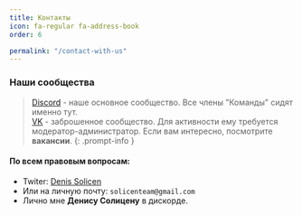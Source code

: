 ```yaml
---
title: Контакты
icon: fa-regular fa-address-book
order: 6

permalink: "/contact-with-us"
---
```



### Наши сообщества
> [Discord](https://discord.gg/ZJ3SQpV) - наше основное сообщество. Все члены "Команды" сидят именно тут. <br> [VK](https://vk.com/solicent) - заброшенное сообщество. Для активности ему требуется модератор-администратор. Если вам интересно, посмотрите **вакансии**.
{: .prompt-info }

#### По всем правовым вопросам:
* Twiter: [Denis Solicen](https://twitter.com/DenisSolicen) 
* Или на личную почту: `solicenteam@gmail.com `
* Лично мне **Денису Солицену** в дискорде.

